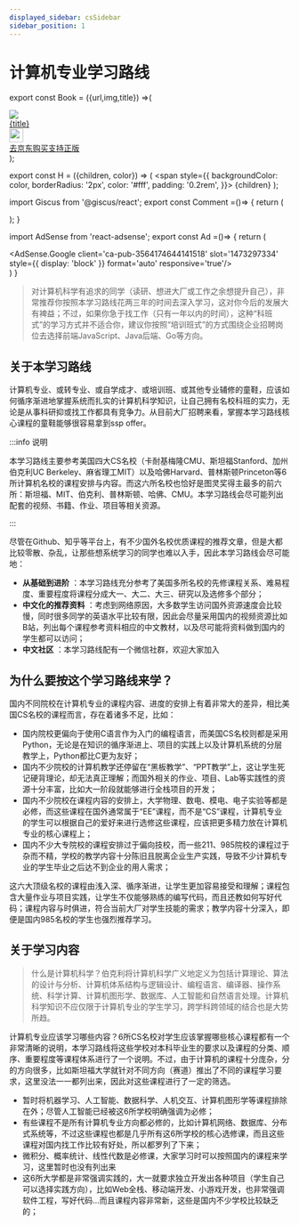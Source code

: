 ```yaml
---
displayed_sidebar: csSidebar
sidebar_position: 1
---
```


# 计算机专业学习路线

export const Book = ({url,img,title}) =>(
<div class="bookitem">
  <a href={url} target="_blank" class="book-content">
    <div class="book-img">
      <img src={img} />
    </div>
    <div class="book-detail">
      <div class="book-title">{title}</div>
      <div class="boook-desc">
        <img width="25" height="25" src="https://hackweek-1251009918.cos.ap-shanghai.myqcloud.com/hackway/cs/jd.svg" />
        <div class="book-jd">去京东购买支持正版</div>
      </div>
    </div>
  </a>
  </div> 
);

export const H = ({children, color}) => (
  <span
    style={{
      backgroundColor: color,
      borderRadius: '2px',
      color: '#fff',
      padding: '0.2rem',
    }}>
    {children}
  </span>
);

import Giscus from '@giscus/react';
export const Comment =()=> {
  return (
   <div className="comments-container">
      <Giscus
        src="https://giscus.app/client.js"
        id="comments"
        repo="lidongyx/hackwaydoc"
        repoId="R_kgDOHUMOyA"
        category="Announcements"
        categoryId="DIC_kwDOHUMOyM4CPCtD"
        mapping="title"
        reactionsEnabled="1"
        emitMetadata="0"
        inputPosition="top"
        theme="light"
        lang="zh-CN"
        crossorigin="anonymous"
      />
    </div>
  );
}

import AdSense from 'react-adsense';
export const Ad =()=> {
  return (
    <div className="ad-container">
      <AdSense.Google
        client='ca-pub-3564174644141518'
        slot='1473297334'
        style={{ display: 'block' }}
        format='auto'
        responsive='true'/>
    </div>
  )
}

>对计算机科学有追求的同学（读研、想进大厂或工作之余想提升自己），非常推荐你按照本学习路线花两三年的时间去深入学习，这对你今后的发展大有裨益；不过，如果你急于找工作（只有一年以内的时间），这种<H color="green">“科班式”</H>的学习方式并不适合你，建议你按照<H color="green">“培训班式”</H>的方式围绕企业招聘岗位去选择前端JavaScript、Java后端、Go等方向。

## 关于本学习路线
计算机专业、或转专业、或自学成才、或培训班、或其他专业辅修的童鞋，应该如何循序渐进地掌握系统而扎实的计算机科学知识，让自己拥有名校科班的实力，无论是从事科研抑或找工作都具有竞争力。从目前大厂招聘来看，掌握本学习路线核心课程的童鞋能够很容易拿到ssp offer。

:::info 说明

本学习路线主要参考美国四大CS名校（卡耐基梅隆CMU、斯坦福Stanford、加州伯克利UC Berkeley、麻省理工MIT）以及哈佛Harvard、普林斯顿Princeton等6所计算机名校的课程安排与内容。而这六所名校也恰好是图灵奖得主最多的前六所：斯坦福、MIT、伯克利、普林斯顿、哈佛、CMU。本学习路线会尽可能列出配套的视频、书籍、作业、项目等相关资源。

:::

尽管在Github、知乎等平台上，有不少国外名校优质课程的推荐文章，但是大都比较零散、杂乱，让那些想系统学习的同学也难以入手，因此本学习路线会尽可能地：

- **从基础到进阶** ：本学习路线充分参考了美国多所名校的先修课程关系、难易程度、重要程度将课程分成大一、大二、大三、研究以及选修多个部分；
- **中文化的推荐资料** ：考虑到网络原因，大多数学生访问国外资源速度会比较慢，同时很多同学的英语水平比较有限，因此会尽量采用国内的视频资源比如B站，列出每个课程参考资料相应的中文教材，以及尽可能将资料做到国内的学生都可以访问；
- **中文社区** ：本学习路线配有一个微信社群，欢迎大家加入

## 为什么要按这个学习路线来学？
国内不同院校在计算机专业的课程内容、进度的安排上有着非常大的差异，相比美国CS名校的课程而言，存在着诸多不足，比如：

- 国内院校更偏向于使用C语言作为入门的编程语言，而美国CS名校则都是采用Python，无论是在知识的循序渐进上、项目的实践上以及计算机系统的分层教学上，Python都比C更为友好；
- 国内不少院校的计算机教学还停留在“黑板教学”、“PPT教学”上，这让学生死记硬背理论，却无法真正理解；而国外相关的作业、项目、Lab等实践性的资源十分丰富，比如大一阶段就能够进行全栈项目的开发；
- 国内不少院校在课程内容的安排上，大学物理、数电、模电、电子实验等都是必修，而这些课程在国外通常属于“EE”课程，而不是“CS”课程，计算机专业的学生可以根据自己的爱好来进行选修这些课程，应该把更多精力放在计算机专业的核心课程上；
- 国内不少大专院校的课程安排过于偏向技校，而一些211、985院校的课程过于杂而不精，学校的教学内容十分陈旧且脱离企业生产实践，导致不少计算机专业的学生毕业之后达不到企业的用人需求；

这六大顶级名校的课程由浅入深、循序渐进，让学生更加容易接受和理解；课程包含大量作业与项目实践，让学生不仅能够熟练的编写代码，而且还教如何写好代码；课程内容与时俱进，符合当前大厂对学生技能的需求；教学内容十分深入，即便是国内985名校的学生也强烈推荐学习。


## 关于学习内容
>什么是计算机科学？伯克利将计算机科学广义地定义为包括计算理论、算法的设计与分析、计算机体系结构与逻辑设计、编程语言、编译器、操作系统、科学计算、计算机图形学、数据库、人工智能和自然语言处理。计算机科学知识不应仅限于计算机专业的学生学习，跨学科跨领域的结合也是大势所趋。

计算机专业应该学习哪些内容？6所CS名校对学生应该掌握哪些核心课程都有一个非常清晰的说明，本学习路线将这些学校对本科毕业生的要求以及课程的分类、顺序、重要程度等课程体系进行了一个说明。不过，由于计算机的课程十分庞杂，分的方向很多，比如斯坦福大学就针对不同方向（赛道）推出了不同的课程学习要求，这里没法一一都列出来，因此对这些课程进行了一定的筛选。

- <H color="blue">暂时</H>将机器学习、人工智能、数据科学、人机交互、计算机图形学等课程排除在外；尽管人工智能已经被这6所学校明确强调为必修；
- 有些课程不是所有计算机专业方向都必修的，比如计算机网络、数据库、分布式系统等，不过这些课程也都是几乎所有这6所学校的核心选修课，而且这些课程对国内找工作比较有好处，所以都罗列了下来；
- 微积分、概率统计、线性代数是必修课，大家学习时可以按照国内的课程来学习，这里暂时也没有列出来
- 这6所大学都是非常强调实践的，大一就要求独立开发出各种项目（学生自己可以选择实践方向），比如Web全栈、移动端开发、小游戏开发，也非常强调软件工程，写好代码...而且课程内容非常新，这些是国内不少学校比较缺乏的；



<Comment></Comment>